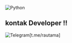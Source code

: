 ![Python](https://telegra.ph/file/caeb5fdffef27acd787da.jpg)

## kontak Developer !!
![Telegram](https://img.shields.io/badge/telegram-1b77FF.svg?style=for-the-badge&logo=telegram)[t.me/rautama]
